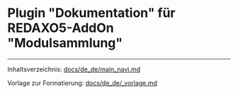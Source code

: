 # Plugin "Dokumentation" für REDAXO5-AddOn "Modulsammlung"

---

Inhaltsverzeichnis: [docs/de_de/main_navi.md](docs/de_de/main_navi.md)

Vorlage zur Formatierung: [docs/de_de/_vorlage.md](docs/de_de/_vorlage.md)
